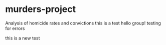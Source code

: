 # murders-project
Analysis of homicide rates and convictions
this is a test
hello group!
testing for errors

this is a new test
